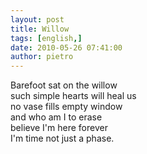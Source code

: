 ```yaml
---
layout: post
title: Willow
tags: [english,]
date: 2010-05-26 07:41:00
author: pietro
---
```

Barefoot sat on the willow<br/>such simple hearts will heal us<br/>no vase fills empty window<br/>and who am I to erase<br/>believe I'm here forever<br/>I'm time not just a phase.
